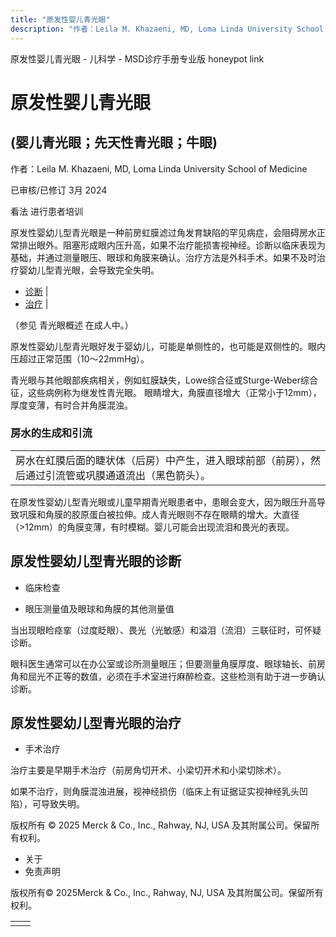 ```yaml
---
title: "原发性婴儿青光眼"
description: "作者：Leila M. Khazaeni, MD, Loma Linda University School of Medicine"
---
```


﻿原发性婴儿青光眼 \- 儿科学 \- MSD诊疗手册专业版 honeypot link

# 原发性婴儿青光眼

## (婴儿青光眼；先天性青光眼；牛眼)

作者：Leila M. Khazaeni, MD, Loma Linda University School of Medicine

已审核/已修订 3月 2024

看法 进行患者培训

原发性婴幼儿型青光眼是一种前房虹膜滤过角发育缺陷的罕见病症，会阻碍房水正常排出眼外。阻塞形成眼内压升高，如果不治疗能损害视神经。诊断以临床表现为基础，并通过测量眼压、眼球和角膜来确认。治疗方法是外科手术。如果不及时治疗婴幼儿型青光眼，会导致完全失明。

- [诊断](#诊断_v88389543_zh) \|
- [治疗](#治疗_v88389553_zh) \|

（参见 青光眼概述 在成人中。）

原发性婴幼儿型青光眼好发于婴幼儿，可能是单侧性的，也可能是双侧性的。眼内压超过正常范围（10～22mmHg）。

青光眼与其他眼部疾病相关，例如虹膜缺失，Lowe综合征或Sturge-Weber综合征，这些病例称为继发性青光眼。 眼睛增大，角膜直径增大（正常小于12mm），厚度变薄，有时合并角膜混浊。

### 房水的生成和引流

|     |
| --- |
| 房水在虹膜后面的睫状体（后房）中产生，进入眼球前部（前房），然后通过引流管或巩膜通道流出（黑色箭头）。<br> |

在原发性婴幼儿型青光眼或儿童早期青光眼患者中，患眼会变大，因为眼压升高导致巩膜和角膜的胶原蛋白被拉伸。成人青光眼则不存在眼睛的增大。大直径（>12mm）的角膜变薄，有时模糊。婴儿可能会出现流泪和畏光的表现。

## 原发性婴幼儿型青光眼的诊断

- 临床检查

- 眼压测量值及眼球和角膜的其他测量值


当出现眼睑痉挛（过度眨眼）、畏光（光敏感）和溢泪（流泪）三联征时，可怀疑诊断。

眼科医生通常可以在办公室或诊所测量眼压；但要测量角膜厚度、眼球轴长、前房角和屈光不正等的数值，必须在手术室进行麻醉检查。这些检测有助于进一步确认诊断。

## 原发性婴幼儿型青光眼的治疗

- 手术治疗


治疗主要是早期手术治疗（前房角切开术、小梁切开术和小梁切除术）。

如果不治疗，则角膜混浊进展，视神经损伤（临床上有证据证实视神经乳头凹陷），可导致失明。



版权所有 © 2025
Merck & Co., Inc., Rahway, NJ, USA 及其附属公司。保留所有权利。

- 关于
- 免责声明

版权所有© 2025Merck & Co., Inc., Rahway, NJ, USA 及其附属公司。保留所有权利。

|     |     |
| --- | --- |
|  |  |